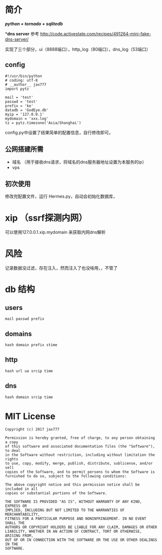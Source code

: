 # 简介
 ***python + tornado + sqlitedb***


 ***dns server** 参考 http://code.activestate.com/recipes/491264-mini-fake-dns-server/

 实现了三个部分，ui（8888端口），http_log（80端口），dns_log（53端口）

## config
 ```
 #!/usr/bin/python
 # coding: utf-8
 # __author__ jax777
 import pytz

 mail = 'test'
 passwd = 'test'
 prefix = 'ke'
 datadb = 'GodEye.db'
 myip = '127.0.0.1'
 mydomain = 'xxx.log'
 tz = pytz.timezone('Asia/Shanghai')
 ```
 config.py中设置了结果简单的配置信息，自行修改即可。

## 公网搭建所需
  - 域名 （用于接收dns请求，将域名的dns服务器地址设置为本服务的ip）
  - vps

## 初次使用
  修改完配置文件，运行 Hermes.py，自动会初始化数据库，

# xip （ssrf探测内网）
 可以使用127.0.0.1.xip.mydomain 来获取内网dns解析


# 风险
 记录数据没过滤，存在注入，然而注入了也没啥用，，不管了

 # db 结构
 ## users
    mail passwd prefix
 ## domains
    hash domain prefix stime
 ## http
    hash url ua srcip time
 ## dns
    hash domain srcip time

# MIT License

    Copyright (c) 2017 jax777

    Permission is hereby granted, free of charge, to any person obtaining a copy
    of this software and associated documentation files (the "Software"), to deal
    in the Software without restriction, including without limitation the rights
    to use, copy, modify, merge, publish, distribute, sublicense, and/or sell
    copies of the Software, and to permit persons to whom the Software is
    furnished to do so, subject to the following conditions:

    The above copyright notice and this permission notice shall be included in all
    copies or substantial portions of the Software.

    THE SOFTWARE IS PROVIDED "AS IS", WITHOUT WARRANTY OF ANY KIND, EXPRESS OR
    IMPLIED, INCLUDING BUT NOT LIMITED TO THE WARRANTIES OF MERCHANTABILITY,
    FITNESS FOR A PARTICULAR PURPOSE AND NONINFRINGEMENT. IN NO EVENT SHALL THE
    AUTHORS OR COPYRIGHT HOLDERS BE LIABLE FOR ANY CLAIM, DAMAGES OR OTHER
    LIABILITY, WHETHER IN AN ACTION OF CONTRACT, TORT OR OTHERWISE, ARISING FROM,
    OUT OF OR IN CONNECTION WITH THE SOFTWARE OR THE USE OR OTHER DEALINGS IN THE
    SOFTWARE.
